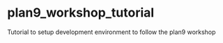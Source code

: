 plan9_workshop_tutorial
=======================

Tutorial to setup development environment to follow the plan9 workshop
